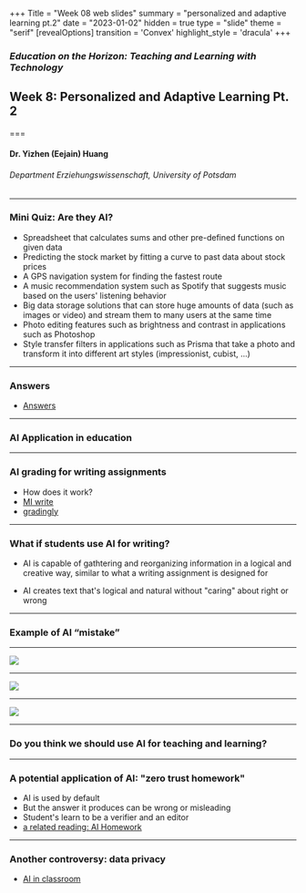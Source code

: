 +++
Title = "Week 08 web slides"
summary = "personalized and adaptive learning pt.2"
date = "2023-01-02"
hidden = true
type = "slide"
theme = "serif"
[revealOptions]
transition = 'Convex'
highlight_style = 'dracula'
+++

### *Education on the Horizon: Teaching and Learning with Technology*
## Week 8: Personalized and Adaptive Learning Pt. 2
===
#### Dr. Yizhen (Eejain) Huang
###### Department Erziehungswissenschaft, University of Potsdam

---
###  Mini Quiz: Are they AI?
- Spreadsheet that calculates sums and other pre-defined functions on given data
- Predicting the stock market by fitting a curve to past data about stock prices
- A GPS navigation system for finding the fastest route
- A music recommendation system such as Spotify that suggests music based on the users' listening behavior
- Big data storage solutions that can store huge amounts of data (such as images or video) and stream them to many users at the same time
- Photo editing features such as brightness and contrast in applications such as Photoshop
- Style transfer filters in applications such as Prisma that take a photo and transform it into different art styles (impressionist, cubist, ...)

---
###  Answers
- [Answers](https://course.elementsofai.com/1/1)

---
###  AI Application in education 

---
###  AI grading for writing assignments
- How does it work?
- [MI write](https://www.youtube.com/watch?v=nm-YUVf-VV8)
- [gradingly](https://gradingly.com/) 
<!-- https://measurementinc.com/miwrite -->
<!-- - [example](https://www.codio.com/features/auto-grading) -->

---
###  What if students use AI for writing?
- AI is capable of gathtering and reorganizing information in a logical and creative way, similar to what a writing assignment is designed for
<!-- - unlike calculator and google search, AI is not just yet another tool that relieves you from tedious work -->
- AI creates text that's logical and natural without "caring" about right or wrong

<!-- imagine you were assignement to write a paper about the significance of ww2, for you who hasn't touched this topic before, this is theoretically new, but in terms of the world generally it's simply a regurgitation of what has been written a million times before.  -->

---
###  Example of AI “mistake”

---
![](/media/aimistake1.png)

---
![](/media/aimistake2.png)  

---
![](/media/aimistake3.png)  


---
###  Do you think we should use AI for teaching and learning?

---
###  A potential application of AI: "zero trust homework"
- AI is used by default
- But the answer it produces can be wrong or misleading
- Student's learn to be a verifier and an editor
- [a related reading: AI Homework](https://stratechery.com/2022/ai-homework/)


---
###  Another controversy: data privacy
- [AI in classroom](https://www.youtube.com/watch?v=JMLsHI8aV0g)

